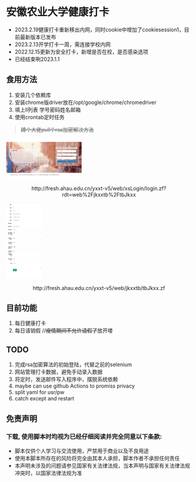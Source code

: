 # 安徽农业大学健康打卡
- 2023.2.19健康打卡重新移出内网，同时cookie中增加了cookiesession1，目前最新版本已发布
- 2023.2.13开学打卡一周，需连接学校内网
- 2022.12.15更新为安全打卡，新增是否在校，是否感染选项
- 已经结束咧2023.1.1
## 食用方法
1. 安装几个依赖库
2. 安装chrome版driver放在/opt/google/chrome/chromedriver
3. 填上ll列表 学号密码姓名邮箱
4. 使用crontab定时任务 
> ~~蹲个大佬pull个rsa加密解决方法~~

<img src="/xsLogin.png"
     alt="null"
     style="zoom:20%"/>
<center><p>http://fresh.ahau.edu.cn/yxxt-v5/web/xsLogin/login.zf?rdt=web%2Fjkxxtb%2FtbJkxx</p></center>

<img src="/tbJkxx.png"
     alt="null"
     style="zoom:20%"/>
<center><p>http://fresh.ahau.edu.cn/yxxt-v5/web/jkxxtb/tbJkxx.zf</p></center>

## 目前功能   
1. 每日健康打卡
2. 每日请销假 //~~疫情期间不允许请假了~~放开喽
## TODO
1. 完成rsa加密算法的初始登陆，代替之前的selenium
2. 网站管理打卡数据，避免手动录入数据
3. 将定时，发送邮件写入程序中，摆脱系统依赖
4. maybe can use github Actions to promiss privacy
5. split yaml for usr/pw
6. catch except and restart
## 免责声明
### 下载, 使用脚本时均视为已经仔细阅读并完全同意以下条款:
+ 脚本仅供个人学习与交流使用，严禁用于商业以及不良用途
+ 使用本脚本所存在的风险将完全由其本人承担，脚本作者不承担任何责任
+ 本声明未涉及的问题请参见国家有关法律法规，当本声明与国家有关法律法规冲突时，以国家法律法规为准

